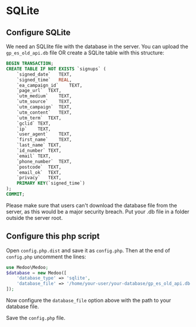 # SQLite

## Configure SQLite

We need an SQLlite file with the database in the server. You can upload the `gp_es_old_api.db` file OR create a SQLite table with this structure:

```sql
BEGIN TRANSACTION;
CREATE TABLE IF NOT EXISTS `signups` (
	`signed_date`	TEXT,
	`signed_time`	REAL,
	`ea_campaign_id`	TEXT,
	`page_url`	TEXT,
	`utm_medium`	TEXT,
	`utm_source`	TEXT,
	`utm_campaign`	TEXT,
	`utm_content`	TEXT,
	`utm_term`	TEXT,
	`gclid`	TEXT,
	`ip`	TEXT,
	`user_agent`	TEXT,
	`first_name`	TEXT,
	`last_name`	TEXT,
	`id_number`	TEXT,
	`email`	TEXT,
	`phone_number`	TEXT,
	`postcode`	TEXT,
	`email_ok`	TEXT,
	`privacy`	TEXT,
	PRIMARY KEY(`signed_time`)
);
COMMIT;
```

Please make sure that users can't download the database file from the server, as this would be a major security breach. Put your .db file in a folder outside the server root.

## Configure this php script

Open `config.php.dist` and save it as `config.php`. Then at the end of `config.php` uncomment the lines:

```php
use Medoo\Medoo;
$database = new Medoo([
	'database_type' => 'sqlite',
	'database_file' => '/home/your-user/your-database/gp_es_old_api.db'
]);
```

Now configure the `database_file` option above with the path to your database file.

Save the `config.php` file.
